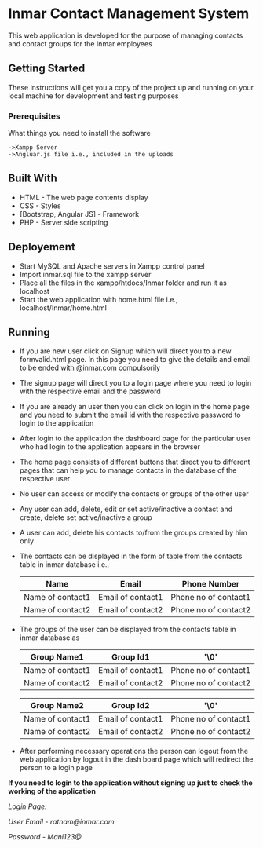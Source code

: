 # Inmar Contact Management System
 
This web application is developed for the purpose of managing contacts and contact groups for the Inmar employees

## Getting Started

These instructions will get you a copy of the project up and running on your local machine for development and testing purposes

### Prerequisites

What things you need to install the software

```
->Xampp Server
->Angluar.js file i.e., included in the uploads
```

## Built With

* HTML - The web page contents display
* CSS - Styles
* [Bootstrap, Angular JS] - Framework
* PHP - Server side scripting

## Deployement

* Start MySQL and Apache servers in Xampp control panel
* Import inmar.sql file to the xampp server
* Place all the files in the xampp/htdocs/Inmar folder and run it as localhost
* Start the web application with home.html file i.e., localhost/Inmar/home.html

## Running

* If you are new user click on Signup which will direct you to a new formvalid.html page. In this page you need to give the details and email to be ended with @inmar.com compulsorily
* The signup page will direct you to a login page where you need to login with the respective email and the password
* If you are already an user then you can click on login in the home page and you need to submit the email id with the respective password to login to the application
* After login to the application the dashboard page for the particular user who had login to the application appears in the browser
* The home page consists of different buttons that direct you to different pages that can help you to manage contacts in the database of the respective user
* No user can access or modify the contacts or groups of the other user
* Any user can add, delete, edit or set active/inactive a contact and create, delete set active/inactive a group
* A user can add, delete his contacts to/from the groups created by him only
* The contacts can be displayed in the form of table from the contacts table in inmar database i.e.,

	Name | Email | Phone Number
	------------ | ------------- | ------------
	Name of contact1 | Email of contact1 | Phone no of contact1
	Name of contact2 | Email of contact2 | Phone no of contact2

* The groups of the user can be displayed from the contacts table in inmar database as

	Group Name1 | Group Id1 | '\0'
	------------ | ------------- | -------------
	Name of contact1 | Email of contact1 | Phone no of contact1
	Name of contact2 | Email of contact2 | Phone no of contact2

	Group Name2 | Group Id2 | '\0'
	------------ | ------------- | -------------
	Name of contact1 | Email of contact1 | Phone no of contact1
	Name of contact2 | Email of contact2 | Phone no of contact2

* After performing necessary operations the person can logout from the web application by logout in the dash board page which will redirect the person to a login page
    
__If you need to login to the application without signing up just to check the working of the application__

_Login Page:_

_User Email - ratnam@inmar.com_

_Password - Mani123@_
